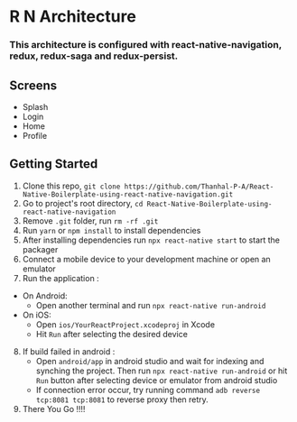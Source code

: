 # R N Architecture

### This architecture is configured with react-native-navigation, redux, redux-saga and redux-persist.

## Screens

* Splash
* Login
* Home
* Profile

## Getting Started

1. Clone this repo, `git clone https://github.com/Thanhal-P-A/React-Native-Boilerplate-using-react-native-navigation.git`
2. Go to project's root directory, `cd React-Native-Boilerplate-using-react-native-navigation`
3. Remove `.git` folder, run `rm -rf .git`
4. Run `yarn` or `npm install` to install dependencies
5. After installing dependencies run `npx react-native start` to start the packager
6. Connect a mobile device to your development machine or open an emulator
7. Run the application :
  * On Android:
    * Open another terminal and run `npx react-native run-android`
  * On iOS:
    * Open `ios/YourReactProject.xcodeproj` in Xcode
    * Hit `Run` after selecting the desired device
8. If build failed in android :
    * Open `android/app` in android studio and wait for indexing and synching the project. Then run `npx react-native run-android` or hit `Run` button after selecting device or emulator from android studio
    * If connection error occur, try running command `adb reverse tcp:8081 tcp:8081` to reverse proxy then retry.
9. There You Go !!!!
